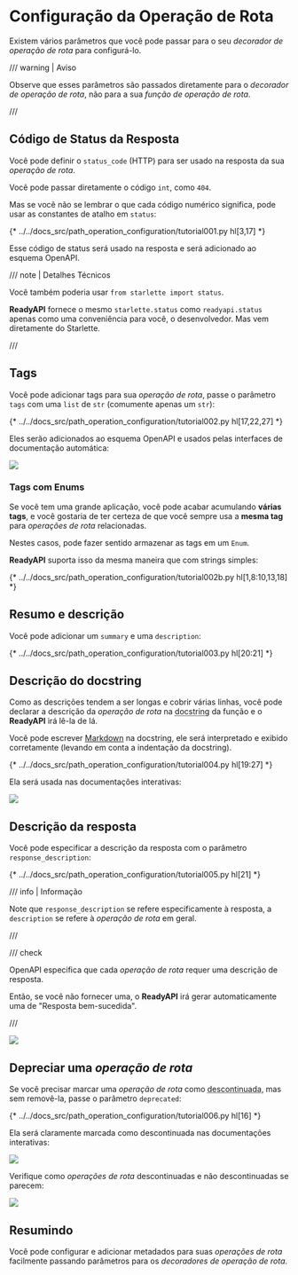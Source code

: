 # Configuração da Operação de Rota

Existem vários parâmetros que você pode passar para o seu *decorador de operação de rota* para configurá-lo.

/// warning | Aviso

Observe que esses parâmetros são passados diretamente para o *decorador de operação de rota*, não para a sua *função de operação de rota*.

///

## Código de Status da Resposta

Você pode definir o `status_code` (HTTP) para ser usado na resposta da sua *operação de rota*.

Você pode passar diretamente o código `int`, como `404`.

Mas se você não se lembrar o que cada código numérico significa, pode usar as constantes de atalho em `status`:

{* ../../docs_src/path_operation_configuration/tutorial001.py hl[3,17] *}

Esse código de status será usado na resposta e será adicionado ao esquema OpenAPI.

/// note | Detalhes Técnicos

Você também poderia usar `from starlette import status`.

**ReadyAPI** fornece o mesmo `starlette.status` como `readyapi.status` apenas como uma conveniência para você, o desenvolvedor. Mas vem diretamente do Starlette.

///

## Tags

Você pode adicionar tags para sua *operação de rota*, passe o parâmetro `tags` com uma `list` de `str` (comumente apenas um `str`):

{* ../../docs_src/path_operation_configuration/tutorial002.py hl[17,22,27] *}

Eles serão adicionados ao esquema OpenAPI e usados pelas interfaces de documentação automática:

<img src="/img/tutorial/path-operation-configuration/image01.png">

### Tags com Enums

Se você tem uma grande aplicação, você pode acabar acumulando **várias tags**, e você gostaria de ter certeza de que você sempre usa a **mesma tag** para *operações de rota* relacionadas.

Nestes casos, pode fazer sentido armazenar as tags em um `Enum`.

**ReadyAPI** suporta isso da mesma maneira que com strings simples:

{* ../../docs_src/path_operation_configuration/tutorial002b.py hl[1,8:10,13,18] *}

## Resumo e descrição

Você pode adicionar um `summary` e uma `description`:

{* ../../docs_src/path_operation_configuration/tutorial003.py hl[20:21] *}

## Descrição do docstring

Como as descrições tendem a ser longas e cobrir várias linhas, você pode declarar a descrição da *operação de rota* na <abbr title="uma string de várias linhas como a primeira expressão dentro de uma função (não atribuída a nenhuma variável) usada para documentação">docstring</abbr> da função e o **ReadyAPI** irá lê-la de lá.

Você pode escrever <a href="https://en.wikipedia.org/wiki/Markdown" class="external-link" target="_blank">Markdown</a> na docstring, ele será interpretado e exibido corretamente (levando em conta a indentação da docstring).

{* ../../docs_src/path_operation_configuration/tutorial004.py hl[19:27] *}

Ela será usada nas documentações interativas:


<img src="/img/tutorial/path-operation-configuration/image02.png">

## Descrição da resposta

Você pode especificar a descrição da resposta com o parâmetro `response_description`:

{* ../../docs_src/path_operation_configuration/tutorial005.py hl[21] *}

/// info | Informação

Note que `response_description` se refere especificamente à resposta, a `description` se refere à *operação de rota* em geral.

///

/// check

OpenAPI especifica que cada *operação de rota* requer uma descrição de resposta.

Então, se você não fornecer uma, o **ReadyAPI** irá gerar automaticamente uma de "Resposta bem-sucedida".

///

<img src="/img/tutorial/path-operation-configuration/image03.png">

## Depreciar uma *operação de rota*

Se você precisar marcar uma *operação de rota* como <abbr title="obsoleta, recomendada não usá-la">descontinuada</abbr>, mas sem removê-la, passe o parâmetro `deprecated`:

{* ../../docs_src/path_operation_configuration/tutorial006.py hl[16] *}

Ela será claramente marcada como descontinuada nas documentações interativas:

<img src="/img/tutorial/path-operation-configuration/image04.png">

Verifique como *operações de rota* descontinuadas e não descontinuadas se parecem:

<img src="/img/tutorial/path-operation-configuration/image05.png">

## Resumindo

Você pode configurar e adicionar metadados para suas *operações de rota* facilmente passando parâmetros para os *decoradores de operação de rota*.
